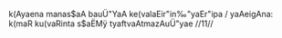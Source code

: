 k(Ayaena manas$aA bauÜ"YaA ke(valaEir"in‰"yaEr"ipa /
yaAeigAna: k(maR ku(vaRinta s$aËMÿ tyaftvaAtmazAuÜ"yae //11//
